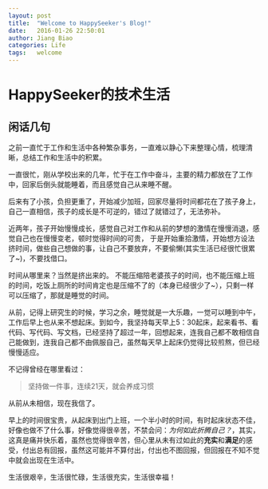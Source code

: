 ```yaml
---
layout: post
title:  "Welcome to HappySeeker's Blog!"
date:   2016-01-26 22:50:01
author: Jiang Biao
categories: Life
tags:	welcome
---
```

# HappySeeker的技术生活

## 闲话几句

之前一直忙于工作和生活中各种繁杂事务，一直难以静心下来整理心情，梳理清晰，总结工作和生活中的积累。

 一直很忙，刚从学校出来的几年，忙于在工作中奋斗，主要的精力都放在了工作中，回家后倒头就能睡着，而且感觉自己从来睡不醒。 

后来有了小孩，负担更重了，开始减少加班，回家尽量将时间都花在了孩子身上，自己一直相信，孩子的成长是不可逆的，错过了就错过了，无法弥补。 

近两年，孩子开始慢慢成长，感觉自己对工作和从前的梦想的激情在慢慢消退，感觉自己也在慢慢变老，顿时觉得时间的可贵， 于是开始重拾激情，开始想方设法挤时间，做些自己想做的事，让自己不要放弃，不要偷懒(其实生活已经很忙很累了~)，不要找借口。 

时间从哪里来？当然是挤出来的。 不能压缩陪老婆孩子的时间，也不能压缩上班的时间，吃饭上厕所的时间肯定也是压缩不了的（本身已经很少了~），只剩一样可以压缩了，那就是睡觉的时间。 

从前，记得上研究生的时候，学习之余，睡觉就是一大乐趣，一觉可以睡到中午，工作后早上也从来不想起床。到如今，我坚持每天早上5：30起床，起来看书、看代码、写代码、写文档，已经坚持了超过一年，回想起来，连我自己都不敢相信自己能做到，连我自己都不由佩服自己，虽然每天早上起床仍觉得比较煎熬，但已经慢慢适应。

不记得曾经在哪里看过：

> 坚持做一件事，连续21天，就会养成习惯

从前从未相信，现在我信了。

早上的时间很宝贵，从起床到出门上班，一个半小时的时间，有时起床状态不佳，好像也做不了什么事，好像觉得很辛苦，不禁会问：*为何如此折腾自己？*，其实，这真是痛并快乐着，虽然也觉得很辛苦，但心里从未有过如此的**充实**和**满足**的感受，付出总有回报，虽然这可能并不算付出，付出也不图回报，但回报在不知不觉中就会出现在生活中。

生活很艰辛，生活很忙碌，生活很充实，生活很幸福！